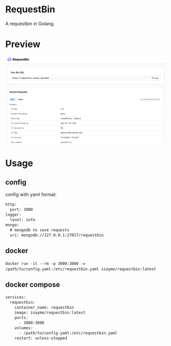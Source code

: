 # RequestBin

A requestbin in Golang.

# Preview

![](./doc/screenshoot.png)

# Usage

## config

config with yaml format:

```
http:
  port: 3000
logger:
  level: info
mongo:
  # mongodb to save requests
  uri: mongodb://127.0.0.1:27017/requestbin
```

## docker

`docker run -it --rm -p 3000:3000 -v /path/to/config.yaml:/etc/requestbin.yaml isayme/requestbin:latest`

## docker compose

```
services:
  requestbin:
    container_name: requestbin
    image: isayme/requestbin:latest
    ports:
      - 3000:3000
    volumes:
      - /path/to/config.yaml:/etc/requestbin.yaml
    restart: unless-stopped
```
